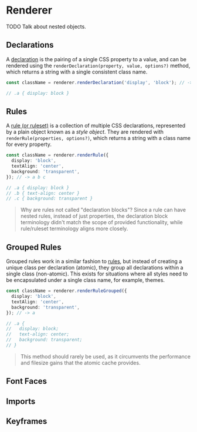 # Renderer

TODO Talk about nested objects.

## Declarations

A [declaration](https://developer.mozilla.org/en-US/docs/Web/CSS/Syntax#CSS_declarations) is the
pairing of a single CSS property to a value, and can be rendered using the
`renderDeclaration(property, value, options?)` method, which returns a string with a single
consistent class name.

```ts
const className = renderer.renderDeclaration('display', 'block'); // -> a

// .a { display: block }
```

## Rules

A [rule (or ruleset)](https://developer.mozilla.org/en-US/docs/Web/CSS/Syntax#CSS_rulesets) is a
collection of multiple CSS declarations, represented by a plain object known as a _style object_.
They are rendered with `renderRule(properties, options?)`, which returns a string with a class name
for every property.

```ts
const className = renderer.renderRule({
  display: 'block',
  textAlign: 'center',
  background: 'transparent',
}); // -> a b c

// .a { display: block }
// .b { text-align: center }
// .c { background: transparent }
```

> Why are rules not called "declaration blocks"? Since a rule can have nested rules, instead of just
> properties, the declaration block terminology didn't match the scope of provided functionality,
> while rule/ruleset terminology aligns more closely.

## Grouped Rules

Grouped rules work in a similar fashion to [rules](#rules), but instead of creating a unique class
per declaration (atomic), they group all declarations within a single class (non-atomic). This
exists for situations where all styles need to be encapsulated under a single class name, for
example, themes.

```ts
const className = renderer.renderRuleGrouped({
  display: 'block',
  textAlign: 'center',
  background: 'transparent',
}); // -> a

// .a {
//   display: block;
//   text-align: center;
//   background: transparent;
// }
```

> This method should rarely be used, as it circumvents the performance and filesize gains that the
> atomic cache provides.

## Font Faces

## Imports

## Keyframes
